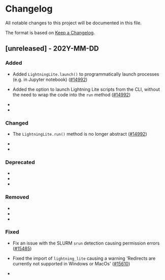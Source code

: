 # Changelog

All notable changes to this project will be documented in this file.

The format is based on [Keep a Changelog](http://keepachangelog.com/en/1.0.0/).


## [unreleased] - 202Y-MM-DD


### Added


- Added `LightningLite.launch()` to programmatically launch processes (e.g. in Jupyter notebook) ([#14992](https://github.com/Lightning-AI/lightning/issues/14992))
- Added the option to launch Lightning Lite scripts from the CLI, without the need to wrap the code into the `run` method ([#14992](https://github.com/Lightning-AI/lightning/issues/14992))

-

-


### Changed

- The `LightningLite.run()` method is no longer abstract ([#14992](https://github.com/Lightning-AI/lightning/issues/14992))

-

-


### Deprecated

-

-

-


### Removed

-

-

-


### Fixed

- Fix an issue with the SLURM `srun` detection causing permission errors ([#15485](https://github.com/Lightning-AI/lightning/issues/15485))

- Fixed the import of `lightning_lite` causing a warning 'Redirects are currently not supported in Windows or MacOs' ([#15610](https://github.com/PyTorchLightning/pytorch-lightning/issues/15610))

-
